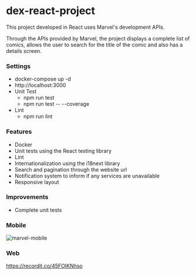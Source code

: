 # dex-react-project

This project developed in React uses Marvel's development APIs.

Through the APIs provided by Marvel, the project displays a complete list of comics, allows the user to search for the title of the comic and also has a details screen.

### Settings
- docker-compose up -d
- http://localhost:3000
- Unit Test
  - npm run test
  - npm run test -- --coverage
- Lint
  - npm run lint
### Features
- Docker
- Unit tests using the React testing library
- Lint
- Internationalization using the i18next library
- Search and pagination through the website url
- Notification system to inform if any services are unavailable
- Responsive layout
### Improvements
- Complete unit tests

### Mobile
![marvel-mobile](https://user-images.githubusercontent.com/16490642/115317049-fe401400-a150-11eb-98d8-e65beb081919.gif)

### Web
https://recordit.co/45FOIKNhso
